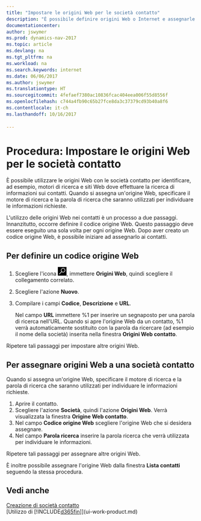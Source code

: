```yaml
---
title: "Impostare le origini Web per le società contatto"
description: "È possibile definire origini Web o Internet e assegnarle a una società contatto per consentire l'identificazione delle modalità di ricerca delle informazioni sui contatti."
documentationcenter: 
author: jswymer
ms.prod: dynamics-nav-2017
ms.topic: article
ms.devlang: na
ms.tgt_pltfrm: na
ms.workload: na
ms.search.keywords: internet
ms.date: 06/06/2017
ms.author: jswymer
ms.translationtype: HT
ms.sourcegitcommit: 4fefaef7380ac10836fcac404eea006f55d8556f
ms.openlocfilehash: c744a4fb90c65b27fce8da3c37379cd93b40a8f6
ms.contentlocale: it-ch
ms.lasthandoff: 10/16/2017

---
```

# <a name="how-to-set-up-web-sources-for-contact-companies"></a>Procedura: Impostare le origini Web per le società contatto
È possibile utilizzare le origini Web con le società contatto per identificare, ad esempio, motori di ricerca e siti Web dove effettuare la ricerca di informazioni sui contatti. Quando si assegna un'origine Web, specificare il motore di ricerca e la parola di ricerca che saranno utilizzati per individuare le informazioni richieste.

L'utilizzo delle origini Web nei contatti è un processo a due passaggi. Innanzitutto, occorre definire il codice origine Web. Questo passaggio deve essere eseguito una sola volta per ogni origine Web. Dopo aver creato un codice origine Web, è possibile iniziare ad assegnarlo ai contatti.

## <a name="to-define-a-web-source-code"></a>Per definire un codice origine Web
1. Scegliere l'icona ![Cerca pagina o report](media/ui-search/search_small.png "icona Cerca pagina o report"), immettere **Origini Web**, quindi scegliere il collegamento correlato.
2. Scegliere l'azione **Nuovo**.
3. Compilare i campi **Codice**, **Descrizione** e **URL**.

    Nel campo **URL** immettere %1 per inserire un segnaposto per una parola di ricerca nell'URL. Quando si apre l'origine Web da un contatto, %1 verrà automaticamente sostituito con la parola da ricercare (ad esempio il nome della società) inserita nella finestra **Origini Web contatto**.

Ripetere tali passaggi per impostare altre origini Web.

## <a name="to-assign-web-sources-to-a-contact-company"></a>Per assegnare origini Web a una società contatto
Quando si assegna un'origine Web, specificare il motore di ricerca e la parola di ricerca che saranno utilizzati per individuare le informazioni richieste.

1. Aprire il contatto.
2. Scegliere l'azione **Società**, quindi l'azione **Origini Web**. Verrà visualizzata la finestra **Origine Web contatto**.
3. Nel campo **Codice origine Web** scegliere l'origine Web che si desidera assegnare.
4. Nel campo **Parola ricerca** inserire la parola ricerca che verrà utilizzata per individuare le informazioni.

Ripetere tali passaggi per assegnare altre origini Web.

È inoltre possibile assegnare l'origine Web dalla finestra **Lista contatti** seguendo la stessa procedura.

## <a name="see-also"></a>Vedi anche
[Creazione di società contatto](marketing-create-contact-companies.md)  
[Utilizzo di [!INCLUDE[d365fin](includes/d365fin_md.md)]](ui-work-product.md)

